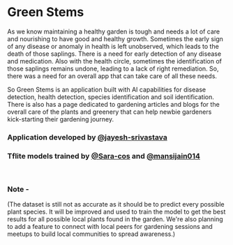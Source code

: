 # Green Stems

As we know maintaining a healthy garden is tough and needs a lot of care and nourishing to have good and healthy growth. Sometimes the early sign of any disease or anomaly in health is left unobserved, which leads to the death of those saplings. There is a need for early detection of any disease and medication. Also with the health circle, sometimes the identification of those saplings remains undone, leading to a lack of right remediation. So, there was a need for an overall app that can take care of all these needs.

So Green Stems is an application built with AI capabilities for disease detection, health detection, species identification and soil identification. There is also has a page dedicated to gardening articles and blogs for the overall care of the plants and greenery that can help newbie gardeners kick-starting their gardening journey.

### Application developed by  [@jayesh-srivastava](https://github.com/jayesh-srivastava)
### Tflite models trained by  [@Sara-cos](https://github.com/Sara-cos) and [@mansijain014](https://github.com/mansijain014) 

<br />

### Note -
(The dataset is still not as accurate as it should be to predict every possible plant species. It will be improved and used to train the model to get the best results for all possible local plants found in the garden.
We're also planning to add a feature to connect with local peers for gardening sessions and meetups to build local communities to spread awareness.)
